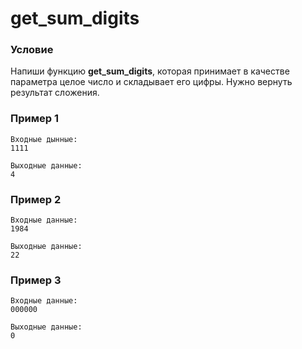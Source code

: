 # get_sum_digits

### **Условие**

Напиши функцию **get_sum_digits**, которая принимает в качестве параметра целое число и складывает его цифры. Нужно вернуть результат сложения.

### Пример 1

```
Входные дынные:
1111

Выходные данные:
4
```

### Пример 2

```
Входные данные:
1984

Выходные данные:
22
```

### Пример 3

```
Входные данные:
000000

Выходные данные:
0
```